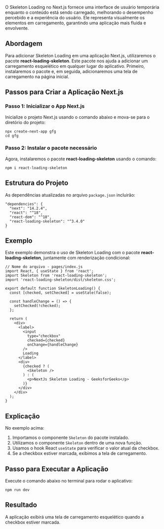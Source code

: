 O Skeleton Loading no Next.js fornece uma interface de usuário temporária enquanto o conteúdo está sendo carregado, melhorando o desempenho percebido e a experiência do usuário. Ele representa visualmente os elementos em carregamento, garantindo uma aplicação mais fluida e envolvente.

## Abordagem

Para adicionar Skeleton Loading em uma aplicação Next.js, utilizaremos o pacote **react-loading-skeleton**. Este pacote nos ajuda a adicionar um carregamento esquelético em qualquer lugar do aplicativo. Primeiro, instalaremos o pacote e, em seguida, adicionaremos uma tela de carregamento na página inicial.

## Passos para Criar a Aplicação Next.js

### **Passo 1:** Inicializar o App Next.js

Inicialize o projeto Next.js usando o comando abaixo e mova-se para o diretório do projeto:

```
npx create-next-app gfg  
cd gfg  
```

### **Passo 2:** Instalar o pacote necessário

Agora, instalaremos o pacote **react-loading-skeleton** usando o comando:


```
npm i react-loading-skeleton  
```

## Estrutura do Projeto

As dependências atualizadas no arquivo `package.json` incluirão:

```
"dependencies": {  
  "next": "14.2.4",  
  "react": "^18",  
  "react-dom": "^18",  
  "react-loading-skeleton": "^3.4.0"  
}  
```

## Exemplo

Este exemplo demonstra o uso de Skeleton Loading com o pacote **react-loading-skeleton**, juntamente com renderização condicional:

```
// Nome do arquivo - pages/index.js
import React, { useState } from 'react';  
import Skeleton from 'react-loading-skeleton';  
import 'react-loading-skeleton/dist/skeleton.css';  

export default function SkeletonLoading() {  
  const [checked, setChecked] = useState(false);  

  const handleChange = () => {  
    setChecked(!checked);  
  };  

  return (  
    <div>  
      <label>  
        <input  
          type="checkbox"  
          checked={checked}  
          onChange={handleChange}  
        />  
        Loading  
      </label>  
      <div>  
        {checked ? (  
          <Skeleton />  
        ) : (  
          <p>NextJs Skeleton Loading - GeeksforGeeks</p>  
        )}  
      </div>  
    </div>  
  );  
}  
```

## Explicação

No exemplo acima:

1. Importamos o componente `Skeleton` do pacote instalado.
2. Utilizamos o componente `Skeleton` dentro de uma nova função.
3. Usamos o hook React `useState` para verificar o valor atual da checkbox.
4. Se a checkbox estiver marcada, exibimos a tela de carregamento.

## Passo para Executar a Aplicação

Execute o comando abaixo no terminal para rodar o aplicativo:

```
npm run dev  
```

## Resultado

A aplicação exibirá uma tela de carregamento esquelético quando a checkbox estiver marcada.





